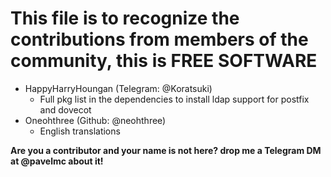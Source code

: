 # This file is to recognize the contributions from members of the community, this is FREE SOFTWARE

- HappyHarryHoungan (Telegram: @Koratsuki)
  - Full pkg list in the dependencies to install ldap support for postfix and dovecot
- Oneohthree (Github: @neohthree)
  - English translations

**Are you a contributor and your name is not here? drop me a Telegram DM at @pavelmc about it!**
